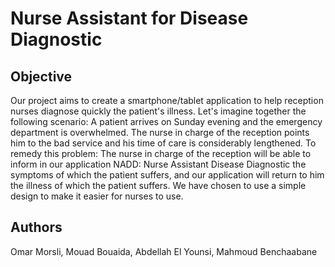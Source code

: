 # Nurse Assistant for Disease Diagnostic

## Objective

Our project aims to create a smartphone/tablet application to help reception nurses diagnose quickly the patient's illness.
Let's imagine together the following scenario: A patient arrives on Sunday evening and the emergency department is overwhelmed. The nurse in charge of the reception points him to the bad service and his time of care is considerably lengthened.
To remedy this problem: The nurse in charge of the reception will be able to inform in our application NADD: Nurse Assistant Disease Diagnostic the symptoms of which the patient suffers, and our application will return to him the illness of which the patient suffers.
We have chosen to use a simple design to make it easier for nurses to use.

## Authors

Omar Morsli, Mouad Bouaida, Abdellah El Younsi, Mahmoud Benchaabane


